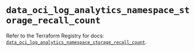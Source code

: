 # `data_oci_log_analytics_namespace_storage_recall_count`

Refer to the Terraform Registry for docs: [`data_oci_log_analytics_namespace_storage_recall_count`](https://registry.terraform.io/providers/oracle/oci/6.18.0/docs/data-sources/log_analytics_namespace_storage_recall_count).

